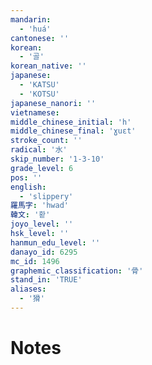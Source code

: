 ```yaml
---
mandarin:
  - 'huá'
cantonese: ''
korean:
  - '골'
korean_native: ''
japanese:
  - 'KATSU'
  - 'KOTSU'
japanese_nanori: ''
vietnamese:
middle_chinese_initial: 'h'
middle_chinese_final: 'ɣuɛt'
stroke_count: ''
radical: '水'
skip_number: '1-3-10'
grade_level: 6
pos: ''
english:
  - 'slippery'
羅馬字: 'hwad'
韓文: '홛'
joyo_level: ''
hsk_level: ''
hanmun_edu_level: ''
danayo_id: 6295
mc_id: 1496
graphemic_classification: '骨'
stand_in: 'TRUE'
aliases:
  - '猾'
---
```


# Notes
